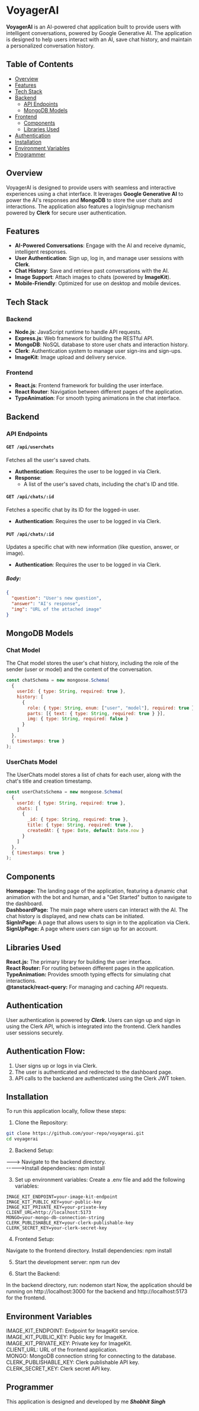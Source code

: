 # VoyagerAI

**VoyagerAI** is an AI-powered chat application built to provide users with intelligent conversations, powered by Google Generative AI. The application is designed to help users interact with an AI, save chat history, and maintain a personalized conversation history.

## Table of Contents
- [Overview](#overview)
- [Features](#features)
- [Tech Stack](#tech-stack)
- [Backend](#backend)
  - [API Endpoints](#api-endpoints)
  - [MongoDB Models](#mongodb-models)
- [Frontend](#frontend)
  - [Components](#components)
  - [Libraries Used](#libraries-used)
- [Authentication](#authentication)
- [Installation](#installation)
- [Environment Variables](#environment-variables)
- [Programmer](#programmer)

## Overview

VoyagerAI is designed to provide users with seamless and interactive experiences using a chat interface. It leverages **Google Generative AI** to power the AI's responses and **MongoDB** to store the user chats and interactions. The application also features a login/signup mechanism powered by **Clerk** for secure user authentication.

## Features
- **AI-Powered Conversations**: Engage with the AI and receive dynamic, intelligent responses.
- **User Authentication**: Sign up, log in, and manage user sessions with **Clerk**.
- **Chat History**: Save and retrieve past conversations with the AI.
- **Image Support**: Attach images to chats (powered by **ImageKit**).
- **Mobile-Friendly**: Optimized for use on desktop and mobile devices.

## Tech Stack

### Backend
- **Node.js**: JavaScript runtime to handle API requests.
- **Express.js**: Web framework for building the RESTful API.
- **MongoDB**: NoSQL database to store user chats and interaction history.
- **Clerk**: Authentication system to manage user sign-ins and sign-ups.
- **ImageKit**: Image upload and delivery service.

### Frontend
- **React.js**: Frontend framework for building the user interface.
- **React Router**: Navigation between different pages of the application.
- **TypeAnimation**: For smooth typing animations in the chat interface.

## Backend

### API Endpoints

#### `GET /api/userchats`
Fetches all the user's saved chats.

- **Authentication**: Requires the user to be logged in via Clerk.
- **Response**: 
  - A list of the user's saved chats, including the chat's ID and title.

#### `GET /api/chats/:id`
Fetches a specific chat by its ID for the logged-in user.

- **Authentication**: Requires the user to be logged in via Clerk.
  
#### `PUT /api/chats/:id`
Updates a specific chat with new information (like question, answer, or image).

- **Authentication**: Requires the user to be logged in via Clerk.
  
##### Body:
```json
{
  "question": "User's new question",
  "answer": "AI's response",
  "img": "URL of the attached image"
}
```

## MongoDB Models

### Chat Model
The Chat model stores the user's chat history, including the role of the sender (user or model) and the content of the conversation.

```javascript
const chatSchema = new mongoose.Schema(
  {
    userId: { type: String, required: true },
    history: [
      {
        role: { type: String, enum: ["user", "model"], required: true },
        parts: [{ text: { type: String, required: true } }],
        img: { type: String, required: false }
      }
    ]
  },
  { timestamps: true }
);
```
### UserChats Model
The UserChats model stores a list of chats for each user, along with the chat's title and creation timestamp.
```javascript
const userChatsSchema = new mongoose.Schema(
  {
    userId: { type: String, required: true },
    chats: [
      {
        _id: { type: String, required: true },
        title: { type: String, required: true },
        createdAt: { type: Date, default: Date.now }
      }
    ]
  },
  { timestamps: true }
);
```
## Components

**Homepage:** The landing page of the application, featuring a dynamic chat animation with the bot and human, and a "Get Started" button to navigate to the dashboard. <br>
**DashboardPage:** The main page where users can interact with the AI. The chat history is displayed, and new chats can be initiated. <br>
**SignInPage:** A page that allows users to sign in to the application via Clerk. <br>
**SignUpPage:** A page where users can sign up for an account. <br>

## Libraries Used

**React.js:** The primary library for building the user interface. <br>
**React Router:** For routing between different pages in the application. <br>
**TypeAnimation:** Provides smooth typing effects for simulating chat interactions. <br>
**@tanstack/react-query:** For managing and caching API requests. <br>

## Authentication
User authentication is powered by ***Clerk.*** Users can sign up and sign in using the Clerk API, which is integrated into the frontend. Clerk handles user sessions securely.

## Authentication Flow:
1. User signs up or logs in via Clerk. <br>
2. The user is authenticated and redirected to the dashboard page. <br>
3. API calls to the backend are authenticated using the Clerk JWT token. <br>

## Installation

To run this application locally, follow these steps: <br>

1. Clone the Repository:

```bash
git clone https://github.com/your-repo/voyagerai.git
cd voyagerai
```

2. Backend Setup:

---> Navigate to the backend directory. <br>
----->Install dependencies: npm install <br>

3. Set up environment variables: Create a .env file and add the following variables:  <br>

```env
IMAGE_KIT_ENDPOINT=your-image-kit-endpoint
IMAGE_KIT_PUBLIC_KEY=your-public-key
IMAGE_KIT_PRIVATE_KEY=your-private-key
CLIENT_URL=http://localhost:5173
MONGO=your-mongo-db-connection-string
CLERK_PUBLISHABLE_KEY=your-clerk-publishable-key
CLERK_SECRET_KEY=your-clerk-secret-key
```
4. Frontend Setup:

Navigate to the frontend directory.
Install dependencies: npm install

5. Start the development server: npm run dev

6. Start the Backend:

In the backend directory, run: nodemon start
Now, the application should be running on http://localhost:3000 for the backend and http://localhost:5173 for the frontend.

## Environment Variables

IMAGE_KIT_ENDPOINT: Endpoint for ImageKit service. <br>
IMAGE_KIT_PUBLIC_KEY: Public key for ImageKit. <br>
IMAGE_KIT_PRIVATE_KEY: Private key for ImageKit. <br>
CLIENT_URL: URL of the frontend application. <br>
MONGO: MongoDB connection string for connecting to the database. <br>
CLERK_PUBLISHABLE_KEY: Clerk publishable API key. <br>
CLERK_SECRET_KEY: Clerk secret API key. <br>

## Programmer
This application is designed and developed by me ***Shobhit Singh***
